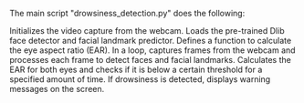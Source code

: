 The main script "drowsiness_detection.py" does the following:

Initializes the video capture from the webcam.
Loads the pre-trained Dlib face detector and facial landmark predictor.
Defines a function to calculate the eye aspect ratio (EAR).
In a loop, captures frames from the webcam and processes each frame to detect faces and facial landmarks.
Calculates the EAR for both eyes and checks if it is below a certain threshold for a specified amount of time.
If drowsiness is detected, displays warning messages on the screen.
